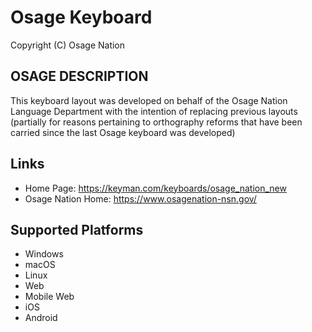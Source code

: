 Osage Keyboard
=====================

Copyright (C) Osage Nation

OSAGE DESCRIPTION
-----------------
This keyboard layout was developed on behalf of the Osage Nation Language Department 
with the intention of replacing previous layouts (partially for reasons pertaining 
to orthography reforms that have been carried since the last Osage keyboard was developed)

Links
-----
 * Home Page: <https://keyman.com/keyboards/osage_nation_new>
 * Osage Nation Home: <https://www.osagenation-nsn.gov/>

Supported Platforms
-------------------
 * Windows
 * macOS
 * Linux
 * Web
 * Mobile Web
 * iOS
 * Android